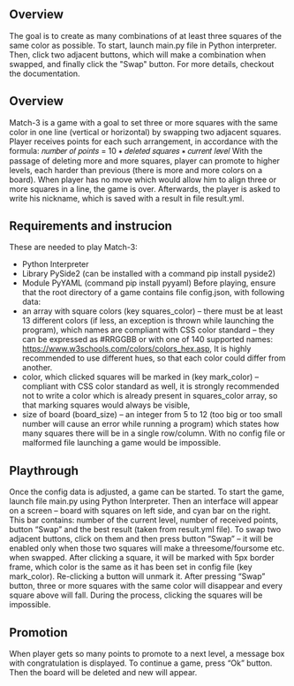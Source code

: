 ## Overview
The goal is to create as many combinations of at least three squares of the same color as possible. To start, launch main.py file in Python interpreter. Then, click two adjacent buttons, which will make a combination when swapped, and finally click the "Swap" button. For more details, checkout the documentation. 

## Overview
Match-3 is a game with a goal to set three or more squares with the same color in one line
(vertical or horizontal) by swapping two adjacent squares. Player receives points for each such
arrangement, in accordance with the formula:
𝑛𝑢𝑚𝑏𝑒𝑟 𝑜𝑓 𝑝𝑜𝑖𝑛𝑡𝑠 = 10 ∗ 𝑑𝑒𝑙𝑒𝑡𝑒𝑑 𝑠𝑞𝑢𝑎𝑟𝑒𝑠 ∗ 𝑐𝑢𝑟𝑟𝑒𝑛𝑡 𝑙𝑒𝑣𝑒𝑙
With the passage of deleting more and more squares, player can promote to higher levels,
each harder than previous (there is more and more colors on a board). When player has no
move which would allow him to align three or more squares in a line, the game is over.
Afterwards, the player is asked to write his nickname, which is saved with a result in file
result.yml.

## Requirements and instrucion
These are needed to play Match-3:
- Python Interpreter
- Library PySide2 (can be installed with a command pip install pyside2)
- Module PyYAML (command pip install pyyaml)
Before playing, ensure that the root directory of a game contains file config.json, with
following data:
- an array with square colors (key squares_color) – there must be at least 13 different
colors (if less, an exception is thrown while launching the program), which names are
compliant with CSS color standard – they can be expressed as #RRGGBB or with one of
140 supported names: https://www.w3schools.com/colors/colors_hex.asp,
It is highly recommended to use different hues, so that each color could differ from
another.
- color, which clicked squares will be marked in (key mark_color) – compliant with CSS
color standard as well, it is strongly recommended not to write a color which is already
present in squares_color array, so that marking squares would always be visible,
- size of board (board_size) – an integer from 5 to 12 (too big or too small number will
cause an error while running a program) which states how many squares there will be
in a single row/column.
With no config file or malformed file launching a game would be impossible.

## Playthrough
Once the config data is adjusted, a game can be started. To start the game, launch file main.py
using Python Interpreter. Then an interface will appear on a screen – board with squares on
left side, and cyan bar on the right. This bar contains: number of the current level, number of
received points, button “Swap” and the best result (taken from result.yml file).
To swap two adjacent buttons, click on them and then press button “Swap” – it will be enabled
only when those two squares will make a threesome/foursome etc. when swapped. After
clicking a square, it will be marked with 5px border frame, which color is the same as it has
been set in config file (key mark_color). Re-clicking a button will unmark it.
After pressing “Swap” button, three or more squares with the same color will disappear and
every square above will fall. During the process, clicking the squares will be impossible.

## Promotion
When player gets so many points to promote to a next level, a message box with
congratulation is displayed. To continue a game, press “Ok” button. Then the board will be
deleted and new will appear.